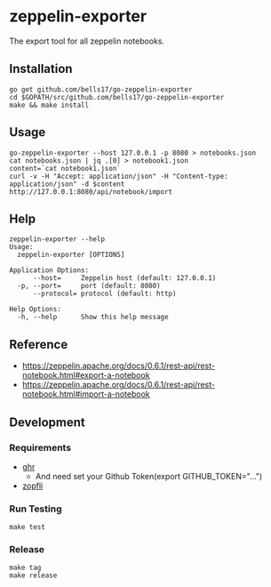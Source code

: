 # zeppelin-exporter

The export tool for all zeppelin notebooks.

## Installation

```
go get github.com/bells17/go-zeppelin-exporter
cd $GOPATH/src/github.com/bells17/go-zeppelin-exporter
make && make install
```

## Usage

```
go-zeppelin-exporter --host 127.0.0.1 -p 8080 > notebooks.json
cat notebooks.json | jq .[0] > notebook1.json
content=`cat notebook1.json`
curl -v -H "Accept: application/json" -H "Content-type: application/json" -d $content http://127.0.0.1:8080/api/notebook/import
```

## Help

```
zeppelin-exporter --help
Usage:
  zeppelin-exporter [OPTIONS]

Application Options:
      --host=     Zeppelin host (default: 127.0.0.1)
  -p, --port=     port (default: 8080)
      --protocol= protocol (default: http)

Help Options:
  -h, --help      Show this help message
```

## Reference

- https://zeppelin.apache.org/docs/0.6.1/rest-api/rest-notebook.html#export-a-notebook
- https://zeppelin.apache.org/docs/0.6.1/rest-api/rest-notebook.html#import-a-notebook

## Development

### Requirements

- [ghr](https://github.com/tcnksm/ghr)
  - And need set your Github Token(export GITHUB_TOKEN="...")
- [zopfli](https://github.com/google/zopfli)

### Run Testing

```
make test
```

### Release

```
make tag
make release
```

